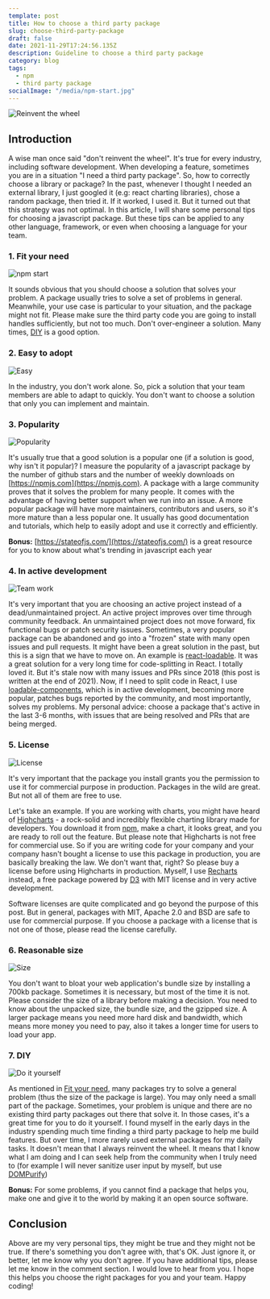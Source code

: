 ```yaml
---
template: post
title: How to choose a third party package
slug: choose-third-party-package
draft: false
date: 2021-11-29T17:24:56.135Z
description: Guideline to choose a third party package
category: blog
tags:
  - npm
  - third party package
socialImage: "/media/npm-start.jpg"
---
```

![Reinvent the wheel](/media/wheel.jpg)

## Introduction

A wise man once said "don't reinvent the wheel". It's true for every industry, including software development. When developing a feature, sometimes you are in a situation "I need a third party package". So, how to correctly choose a library or package? In the past, whenever I thought I needed an external library, I just googled it (e.g: react charting libraries), chose a random package, then tried it. If it worked, I used it. But it turned out that this strategy was not optimal. In this article, I will share some personal tips for choosing a javascript package. But these tips can be applied to any other language, framework, or even when choosing a language for your team.

### 1. Fit your need
![npm start](/media/npm-start.jpg)

It sounds obvious that you should choose a solution that solves your problem. A package usually tries to solve a set of problems in general. Meanwhile, your use case is particular to your situation, and the package might not fit. Please make sure the third party code you are going to install handles sufficiently, but not too much. Don't over-engineer a solution. Many times, [DIY](#do-it-yourself) is a good option.

### 2. Easy to adopt
![Easy](/media/easy.jpg)

In the industry, you don't work alone. So, pick a solution that your team members are able to adapt to quickly. You don't want to choose a solution that only you can implement and maintain.

### 3. Popularity
![Popularity](/media/popular.jpg)

It's usually true that a good solution is a popular one (if a solution is good, why isn't it popular)? I measure the popularity of a javascript package by the number of github stars and the number of weekly downloads on [https://npmjs.com](https://npmjs.com). A package with a large community proves that it solves the problem for many people. It comes with the advantage of having better support when we run into an issue. A more popular package will have more maintainers, contributors and users, so it's more mature than a less popular one. It usually has good documentation and tutorials, which help to easily adopt and use it correctly and efficiently.

**Bonus:** [https://stateofjs.com/](https://stateofjs.com/) is a great resource for you to know about what's trending in javascript each year

### 4. In active development
![Team work](/media/teamwork.jpg)

It's very important that you are choosing an active project instead of a dead/unmaintained project. An active project improves over time through community feedback. An unmaintained project does not move forward, fix functional bugs or patch security issues. Sometimes, a very popular package can be abandoned and go into a "frozen" state with many open issues and pull requests. It might have been a great solution in the past, but this is a sign that we have to move on. An example is [react-loadable](https://github.com/jamiebuilds/react-loadable). It was a great solution for a very long time for code-splitting in React. I totally loved it. But it's stale now with many issues and PRs since 2018 (this post is written at the end of 2021). Now, if I need to split code in React, I use [loadable-components](https://github.com/gregberge/loadable-components), which is in active development, becoming more popular, patches bugs reported by the community, and most importantly, solves my problems. My personal advice: choose a package that's active in the last 3-6 months, with issues that are being resolved and PRs that are being merged.

### 5. License
![License](/media/license.jpg)

It's very important that the package you install grants you the permission to use it for commercial purpose in production. Packages in the wild are great. But not all of them are free to use. 

Let's take an example. If you are working with charts, you might have heard of [Highcharts](https://github.com/highcharts/highcharts) - a rock-solid and incredibly flexible charting library made for developers. You download it from [npm](https://www.npmjs.com/), make a chart, it looks great, and you are ready to roll out the feature. But please note that Highcharts is not free for commercial use. So if you are writing code for your company and your company hasn't bought a license to use this package in production, you are basically breaking the law. We don't want that, right? So please buy a license before using Highcharts in production. Myself, I use [Recharts](https://github.com/recharts/recharts) instead, a free package powered by [D3](https://github.com/d3/d3) with MIT license and in very active development.

Software licenses are quite complicated and go beyond the purpose of this post. But in general, packages with MIT, Apache 2.0 and BSD are safe to use for commercial purpose. If you choose a package with a license that is not one of those, please read the license carefully.

### 6. Reasonable size
![Size](/media/size.jpg)

You don't want to bloat your web application's bundle size by installing a 700kb package. Sometimes it is necessary, but most of the time it is not. Please consider the size of a library before making a decision. You need to know about the unpacked size, the bundle size, and the gzipped size. A larger package means you need more hard disk and bandwidth, which means more money you need to pay, also it takes a longer time for users to load your app.

### 7. DIY
![Do it yourself](/media/diy.jpg)

As mentioned in [Fit your need](#fit-your-need), many packages try to solve a general problem (thus the size of the package is large). You may only need a small part of the package. Sometimes, your problem is unique and there are no existing third party packages out there that solve it. In those cases, it's a great time for you to do it yourself. I found myself in the early days in the industry spending much time finding a third party package to help me build features. But over time, I more rarely used external packages for my daily tasks. It doesn't mean that I always reinvent the wheel. It means that I know what I am doing and I can seek help from the community when I truly need to (for example I will never sanitize user input by myself, but use [DOMPurify](https://github.com/cure53/DOMPurify))

**Bonus:** For some problems, if you cannot find a package that helps you, make one and give it to the world by making it an open source software.

## Conclusion

Above are my very personal tips, they might be true and they might not be true. If there's something you don't agree with, that's OK. Just ignore it, or better, let me know why you don't agree. If you have additional tips, please let me know in the comment section. I would love to hear from you. I hope this helps you choose the right packages for you and your team. Happy coding!